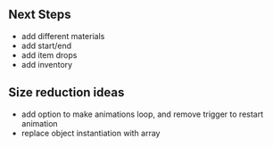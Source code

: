 ## Next Steps

- add different materials
- add start/end
- add item drops
- add inventory


## Size reduction ideas

-   add option to make animations loop, and remove trigger to restart animation
-   replace object instantiation with array
